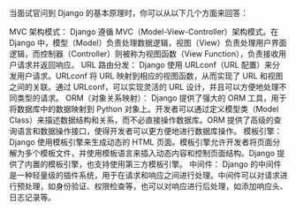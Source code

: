 
当面试官问到 Django 的基本原理时，你可以从以下几个方面来回答：

MVC 架构模式： Django 遵循 MVC（Model-View-Controller）架构模式。在 Django 中，模型（Model）负责处理数据逻辑，视图（View）负责处理用户界面逻辑，而控制器（Controller）则被称为视图函数（View Function），负责接收用户请求并返回响应。
URL 路由分发： Django 使用 URLconf（URL 配置）来分发用户请求。URLconf 将 URL 映射到相应的视图函数，从而实现了 URL 和视图之间的关联。通过 URLconf，可以实现灵活的 URL 设计，并且可以方便地处理不同类型的请求。
ORM（对象关系映射）： Django 提供了强大的 ORM 工具，用于将数据库中的数据映射到 Python 对象上。开发者可以通过定义模型类（Model Class）来描述数据结构和关系，而不必直接操作数据库。ORM 提供了高级的查询语言和数据操作接口，使得开发者可以更方便地进行数据库操作。
模板引擎： Django 使用模板引擎来生成动态的 HTML 页面。模板引擎允许开发者将页面分解为多个模板文件，并使用模板语言来插入动态内容和控制页面结构。Django 提供了内置的模板引擎，也支持使用第三方模板引擎。
中间件： Django 的中间件是一种轻量级的插件系统，用于在请求和响应之间进行处理。中间件可以对请求进行预处理，如身份验证、权限检查等，也可以对响应进行后处理，如添加响应头、日志记录等。
